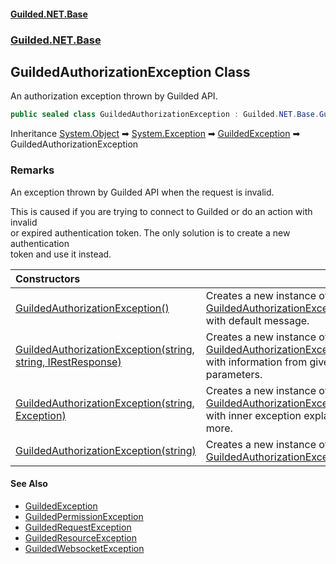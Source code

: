 
#### [Guilded.NET.Base](Guilded_NET_Base 'Guilded_NET_Base')
### [Guilded.NET.Base](Guilded_NET_Base#Guilded_NET_Base 'Guilded.NET.Base')
## GuildedAuthorizationException Class
An authorization exception thrown by Guilded API.  
```csharp
public sealed class GuildedAuthorizationException : Guilded.NET.Base.GuildedException
```

Inheritance [System.Object](https://docs.microsoft.com/en-us/dotnet/api/System.Object 'System.Object') &#x27A1; [System.Exception](https://docs.microsoft.com/en-us/dotnet/api/System.Exception 'System.Exception') &#x27A1; [GuildedException](GuildedException 'Guilded.NET.Base.GuildedException') &#x27A1; GuildedAuthorizationException  
### Remarks
An exception thrown by Guilded API when the request is invalid.



This is caused if you are trying to connect to Guilded or do an action with invalid  
or expired authentication token. The only solution is to create a new authentication  
token and use it instead.

| Constructors | |
| :--- | :--- |
| [GuildedAuthorizationException()](GuildedAuthorizationException_GuildedAuthorizationException() 'Guilded.NET.Base.GuildedAuthorizationException.GuildedAuthorizationException()') | Creates a new instance of [GuildedAuthorizationException](GuildedAuthorizationException 'Guilded.NET.Base.GuildedAuthorizationException') with default message.<br/> |
| [GuildedAuthorizationException(string, string, IRestResponse)](GuildedAuthorizationException_GuildedAuthorizationException(string_string_IRestResponse) 'Guilded.NET.Base.GuildedAuthorizationException.GuildedAuthorizationException(string, string, IRestResponse)') | Creates a new instance of [GuildedAuthorizationException](GuildedAuthorizationException 'Guilded.NET.Base.GuildedAuthorizationException') with information from given parameters.<br/> |
| [GuildedAuthorizationException(string, Exception)](GuildedAuthorizationException_GuildedAuthorizationException(string_Exception) 'Guilded.NET.Base.GuildedAuthorizationException.GuildedAuthorizationException(string, System.Exception)') | Creates a new instance of [GuildedAuthorizationException](GuildedAuthorizationException 'Guilded.NET.Base.GuildedAuthorizationException') with inner exception explaining more.<br/> |
| [GuildedAuthorizationException(string)](GuildedAuthorizationException_GuildedAuthorizationException(string) 'Guilded.NET.Base.GuildedAuthorizationException.GuildedAuthorizationException(string)') | Creates a new instance of [GuildedAuthorizationException](GuildedAuthorizationException 'Guilded.NET.Base.GuildedAuthorizationException').<br/> |

#### See Also
- [GuildedException](GuildedException 'Guilded.NET.Base.GuildedException')
- [GuildedPermissionException](GuildedPermissionException 'Guilded.NET.Base.GuildedPermissionException')
- [GuildedRequestException](GuildedRequestException 'Guilded.NET.Base.GuildedRequestException')
- [GuildedResourceException](GuildedResourceException 'Guilded.NET.Base.GuildedResourceException')
- [GuildedWebsocketException](GuildedWebsocketException 'Guilded.NET.Base.GuildedWebsocketException')

